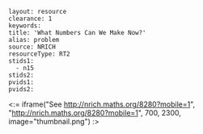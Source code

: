 ````
layout: resource
clearance: 1
keywords:
title: 'What Numbers Can We Make Now?'
alias: problem
source: NRICH
resourceType: RT2
stids1: 
  - n15
stids2:
pvids1:
pvids2:

````

<:= iframe("See http://nrich.maths.org/8280?mobile=1", "http://nrich.maths.org/8280?mobile=1", 700, 2300, image="thumbnail.png") :>

